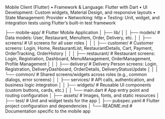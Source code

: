 Mobile Client (Flutter)
•	Framework & Language: Flutter with Dart
•	UI Development: Custom widgets, Material Design, and responsive layouts
•	State Management: Provider
•	Networking: http 
•	Testing: Unit, widget, and integration tests using Flutter’s built-in test framework

├── mobile-app/                         # Flutter Mobile Application
│   ├── lib/
│   │   ├── models/                   # Data models: User, Restaurant, MenuItem, Order, Delivery, etc.
│   │   ├── screens/                  # UI screens for all user roles
│   │   │   ├── customer/             # Customer screens: Login, Home, RestaurantList, RestaurantDetails, Cart, Payment, OrderTracking, OrderHistory
│   │   │   ├── restaurant/           # Restaurant screens: Login, Registration, Dashboard, MenuManagement, OrderManagement, Profile Management
│   │   │   ├── delivery/             # Delivery Person screens: Login, Registration, DeliveryDashboard, OrderDetails, DeliveryStatusUpdate
│   │   │   └── common/               # Shared screens/widgets across roles (e.g., common dialogs, error screens)
│   │   ├── services/                 # API calls, authentication, and business logic integration
│   │   ├── widgets/                  # Reusable UI components (custom buttons, cards, etc.)
│   │   └── main.dart                 # App entry point and routing configuration
│   ├── assets/                       # Images, fonts, and static resources
│   ├── test/                         # Unit and widget tests for the app
│   ├── pubspec.yaml                  # Flutter project configuration and dependencies
│   └── README.md                     # Documentation specific to the mobile app

